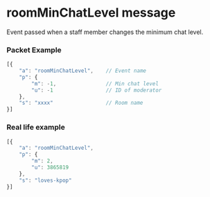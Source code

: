 # roomMinChatLevel message

Event passed when a staff member changes the minimum chat level.

### Packet Example

```js
[{
    "a": "roomMinChatLevel",    // Event name
    "p": {
        "m": -1,                // Min chat level
        "u": -1                 // ID of moderator
    }, 
    "s": "xxxx"                 // Room name
}]
```
### Real life example
```js
[{
    "a": "roomMinChatLevel",
    "p": {
        "m": 2,
        "u": 3865819
    }, 
    "s": "loves-kpop"
}]
```